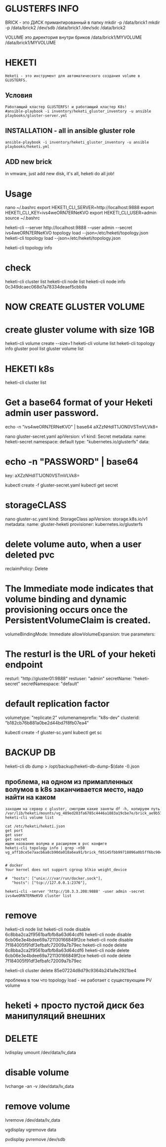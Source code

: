 # GLUSTERFS INFO
BRICK - это ДИСК примантированный в папку
mkdir -p /data/brick1
mkdir -p /data/brick2
/dev/sdb /data/brick1
/dev/sdc /data/brick2

VOLUME 
это директория внутри бриков
/data/brick1/MYVOLUME
/data/brick1/MYVOLUME

# HEKETI
```
Heketi - это инструмент для автоматического создания volume в GLUSTERFS.
```
## Условия
```
Работающий кластер GLUSTERFS! и работающий кластер K8s!
#ansible-playbook -i inventory/heketi_gluster_inventory -u ansible playbooks/gluster-server.yml
```




## INSTALLATION - all in ansible gluster role
```
ansible-playbook -i inventory/heketi_gluster_inventory -u ansible playbooks/heketi.yml
```
## ADD new brick
in vmware, just add new disk, it's all, heketi do all job!


# Usage
nano ~/.bashrc
export HEKETI_CLI_SERVER=http://localhost:9888
export HEKETI_CLI_KEY=ivs4weORN7ERNeKVO
export HEKETI_CLI_USER=admin
source ~/.bashrc

heketi-cli --server http://localhost:9888 --user admin --secret ivs4weORN7ERNeKVO topology  load --json=/etc/heketi/topology.json
heketi-cli topology load --json=/etc/heketi/topology.json

heketi-cli topology info

# check
heketi-cli cluster list
heketi-cli node list
heketi-cli node info 0c349dcaec068d7a78334deaef5cbb9a

# NOW CREATE GLUSTER VOLUME
# create gluster volume with size 1GB
heketi-cli volume create --size=1
heketi-cli volume list
heketi-cli topology info
gluster pool list
gluster volume list


# HEKETI k8s
heketi-cli cluster list
# Get a base64 format of your Heketi admin user password.
echo -n "ivs4weORN7ERNeKVO" | base64
aXZzNHdlT1JON0VSTmVLVk8=

nano gluster-secret.yaml
apiVersion: v1
kind: Secret
metadata:
  name: heketi-secret
  namespace: default
type: "kubernetes.io/glusterfs"
data:
  # echo -n "PASSWORD" | base64
  key: aXZzNHdlT1JON0VSTmVLVk8=

kubectl create -f gluster-secret.yaml
kubectl get secret


# storageCLASS
nano gluster-sc.yaml
 kind: StorageClass
 apiVersion: storage.k8s.io/v1
 metadata:
   name: gluster-heketi
 provisioner: kubernetes.io/glusterfs
 # delete volume auto, when a user deleted pvc
 reclaimPolicy: Delete
 # The Immediate mode indicates that volume binding and dynamic provisioning occurs once the PersistentVolumeClaim is created.
 volumeBindingMode: Immediate
 allowVolumeExpansion: true
 parameters:
   # The resturl is the URL of your heketi endpoint
   resturl: "http://gluster01:9888" 
   restuser: "admin" 
   secretName: "heketi-secret"
   secretNamespace: "default"
   # default replication factor
   volumetype: "replicate:2"
   volumenameprefix: "k8s-dev"
   clusterid: "b182cb76b881a0be2d44bd7f8fb07ea4"

kubectl create -f gluster-sc.yaml
kubectl get sc






# BACKUP DB
heketi-cli db dump > /opt/backup/heketi-db-dump-$(date -I).json



## проблема, на одном из примапленных волумов в k8s заканчивается место, надо найти на каком
```
заходим на сервер с gluster, смотрим какие заняты df -h, копируем путь /var/lib/heketi/mounts/vg_489ed203fa6785c4446a1883a19cbe7e/brick_ae9b57fd1b8a5e2851e49d5dc21d01cc
heketi-cli volume list

cat /etc/heketi/heketi.json
get port
get user
get secret
ищем название волума и расширяем в pvc конфиге
heketi-cli topology info | grep -n50 vg_aff10ce5e7aacb6a8cb90da018a6ea91/brick_f85145fbb99718096a0b5ff6bc904d35


# docker
Your kernel does not support cgroup blkio weight_device

#  "hosts": ["unix:///var/run/docker.sock"],
   "hosts": ["tcp://127.0.0.1:2376"],

heketi-cli -server 'http://10.3.3.208:9888' -user admin -secret ivs4weORN7ERNeKVO cluster list
```

























# remove

heketi-cli node list
heketi-cli node disable 6c8bba2ca2f9561bafbfb8a63d64cdf6
heketi-cli node disable 6cb06e3e4bdee69a721130166849f2ce
heketi-cli node disable 7f184005f91df3efbafc72009a7b79ec
heketi-cli node delete 6c8bba2ca2f9561bafbfb8a63d64cdf6
heketi-cli node delete 6cb06e3e4bdee69a721130166849f2ce
heketi-cli node delete 7f184005f91df3efbafc72009a7b79ec

heketi-cli cluster delete 85e07224d8d79c9364b241a9e2921be4


проблема в том что topology load - не работает с существующим PV volume


# heketi + просто пустой диск без манипуляций внешних



# DELETE
lvdisplay 
umount /dev/data/lv_data
# disable volume
lvchange -an -v /dev/data/lv_data
# remove volume
lvremove /dev/data/lv_data

vgdisplay
vgremove data

pvdisplay
pvremove /dev/sdb










